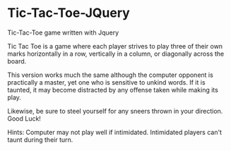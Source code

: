 # Tic-Tac-Toe-JQuery
Tic-Tac-Toe game written with Jquery

Tic Tac Toe is a game where each player strives to play
three of their own marks horizontally in a row, vertically
in a column, or diagonally across the board.

This version works much the same although the
computer opponent is practically a master, yet one who is 
sensitive to unkind words. If it is taunted, it may become
distracted by any offense taken while making its play.

Likewise, be sure to steel yourself for any sneers thrown
in your direction. Good Luck!

Hints:
Computer may not play well if intimidated.
Intimidated players can't taunt during their turn.
